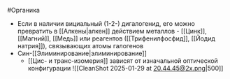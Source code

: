 #Органика 
- Если в наличии вициальный (1-2-) дигалогенид, его можно превратить в [[Алкены|алкен]] действием металлов - [[Цинк]], [[Магний]], [[Медь]] или реагентов ([[Трифенилфосфид]], [[Йодид натрия]]), связывающих атомы галогенов 
- Син-[[Элиминирование|элиминирование]]
	- [[Цис- и транс-изомерия]] зависят от изначальной оптической конфигурации 
![[CleanShot 2025-01-29 at 20.44.45@2x.png|500]]